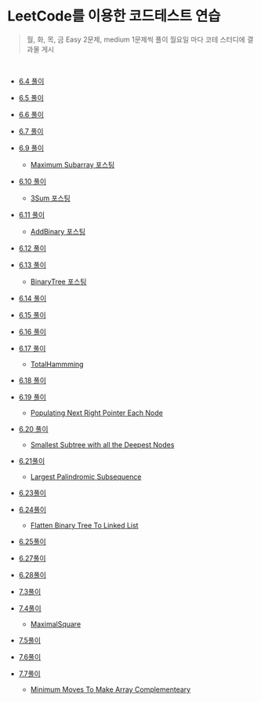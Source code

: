 # LeetCode를 이용한 코드테스트 연습

> 월, 화, 목, 금 Easy 2문제, medium 1문제씩 풀이
> 월요일 마다 코테 스터디에 결과물 게시

<br/>

- [6.4 풀이](https://github.com/in-woong/JS-CodeTest/tree/main/leetcode/6.4)

- [6.5 풀이](https://github.com/in-woong/JS-CodeTest/tree/main/leetcode/6.5)

- [6.6 풀이](https://github.com/in-woong/JS-CodeTest/tree/main/leetcode/6.6)

- [6.7 풀이](https://github.com/in-woong/JS-CodeTest/tree/main/leetcode/6.7)

- [6.9 풀이](https://github.com/in-woong/JS-CodeTest/tree/main/leetcode/6.9)

  - [Maximum Subarray 포스팅](https://velog.io/@inwoong100/leetcode53.-Maximum-Subarray)

- [6.10 풀이](https://github.com/in-woong/JS-CodeTest/tree/main/leetcode/6.10)

  - [3Sum 포스팅](https://velog.io/@inwoong100/leetcode15.3Sum)

- [6.11 풀이](https://github.com/in-woong/JS-CodeTest/tree/main/leetcode/6.11)

  - [AddBinary 포스팅](https://velog.io/@inwoong100/leetcode67.Add-Binary)

- [6.12 풀이](https://github.com/in-woong/JS-CodeTest/tree/main/leetcode/6.12)

- [6.13 풀이](https://github.com/in-woong/JS-CodeTest/tree/main/leetcode/6.13)

  - [BinaryTree 포스팅](https://velog.io/@inwoong100/leetcode94.-Binary-Tree-Inorder-Traversal)

- [6.14 풀이](https://github.com/in-woong/JS-CodeTest/tree/main/leetcode/6.14)

- [6.15 풀이](https://github.com/in-woong/JS-CodeTest/tree/main/leetcode/6.15)

- [6.16 풀이](https://github.com/in-woong/JS-CodeTest/tree/main/leetcode/6.16)

- [6.17 풀이](https://github.com/in-woong/JS-CodeTest/tree/main/leetcode/6.17)

  - [TotalHammming](https://velog.io/@inwoong100/leetcode-477.-Total-Hamming-Distance)

- [6.18 풀이](https://github.com/in-woong/JS-CodeTest/tree/main/leetcode/6.18)

- [6.19 풀이](https://github.com/in-woong/JS-CodeTest/tree/main/leetcode/6.19)

  - [Populating Next Right Pointer Each Node](https://velog.io/@inwoong100/leetcode116.Populating-Next-Right-Pointer-Each-Node)

- [6.20 풀이](https://github.com/in-woong/JS-CodeTest/tree/main/leetcode/6.20)

  - [Smallest Subtree with all the Deepest Nodes](https://velog.io/@inwoong100/leetcode865.Smallest-Subtree-with-all-the-Deepest-Nodes)

- [6.21풀이](https://github.com/in-woong/JS-CodeTest/tree/main/leetcode/6.21)

  - [Largest Palindromic Subsequence](https://velog.io/@inwoong100/leetcode516.Longest-Palindromic-Subsequence)

- [6.23풀이](https://github.com/in-woong/JS-CodeTest/tree/main/leetcode/6.23)

- [6.24풀이](https://github.com/in-woong/JS-CodeTest/tree/main/leetcode/6.24)

  - [Flatten Binary Tree To Linked List](https://velog.io/@inwoong100/leetcode114.Flatten-Binary-Tree-To-Linked-List)

- [6.25풀이](https://github.com/in-woong/JS-CodeTest/tree/main/leetcode/6.25)

- [6.27풀이](https://github.com/in-woong/JS-CodeTest/tree/main/leetcode/6.27)

- [6.28풀이](https://github.com/in-woong/JS-CodeTest/tree/main/leetcode/6.28)

- [7.3풀이](https://github.com/in-woong/JS-CodeTest/tree/main/leetcode/7.3)

- [7.4풀이](https://github.com/in-woong/JS-CodeTest/tree/main/leetcode/7.4)

  - [MaximalSquare]()

- [7.5풀이](https://github.com/in-woong/JS-CodeTest/tree/main/leetcode/7.5)

- [7.6풀이](https://github.com/in-woong/JS-CodeTest/tree/main/leetcode/7.6)

- [7.7풀이](https://github.com/in-woong/JS-CodeTest/tree/main/leetcode/7.7)

  - [Minimum Moves To Make Array Complementeary]()
